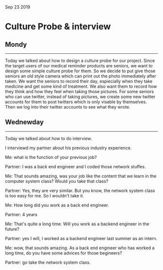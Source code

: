 Sep 23 2019

# Culture Probe & interview

## Mondy
-------------------
Today we talked about how to design a culture probe for our project.
Since the target users of our medical reminder products are seniors, we want to design some simple culture probe for them. So we decide to put give those seniors an old style camera which can print out the photo immediately after taken. We want the seniors to record their day, espiecially when they take medicine and get some kind of treatment. We also want them to record how they think and how they feel when taking those pictures. For some seniors who can use twitter, instead of taking pictures, we create some new twitter accounts for them to post twitters which is only visable by themselves. Then we log into their twitter accounts to see what they wrote.

## Wednewday
-------------------
Today we talked about how to do interview.

I interviewd my partner about his previous industry experience.

Me: what is the function of your previous job?

Partner: I was a back end engineer and I coded those network stuffes. 

Me: That sounds amazing, was your job like the content that we learn in the computer system class? Would you take that class?

Partner: Yes, they are very similar. But you know, the network system class is too easy for me. So I wouldn't take it.

Me: How long did you work as a back end engineer.

Partner: 4 years

Me: That's quite a long time. Will you work as a backend engineer in the future?

Partner: yes I will, I worked as a backend engineer last summer as an intern.

Me: wow, that sounds amazing. As a back end engineer who has worked a long time, do you have some advices for those begineers?

Partner: go take the network system class.


